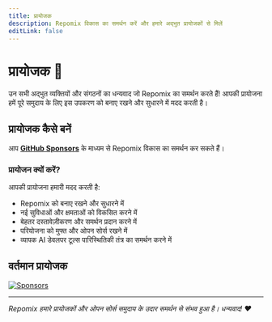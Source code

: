```yaml
---
title: प्रायोजक
description: Repomix विकास का समर्थन करें और हमारे अद्भुत प्रायोजकों से मिलें
editLink: false
---
```


# प्रायोजक 💖

उन सभी अद्भुत व्यक्तियों और संगठनों का धन्यवाद जो Repomix का समर्थन करते हैं! आपकी प्रायोजना हमें पूरे समुदाय के लिए इस उपकरण को बनाए रखने और सुधारने में मदद करती है।

## प्रायोजक कैसे बनें

आप **[GitHub Sponsors](https://github.com/sponsors/yamadashy)** के माध्यम से Repomix विकास का समर्थन कर सकते हैं।

### प्रायोजन क्यों करें?

आपकी प्रायोजना हमारी मदद करती है:
- Repomix को बनाए रखने और सुधारने में
- नई सुविधाओं और क्षमताओं को विकसित करने में
- बेहतर दस्तावेज़ीकरण और समर्थन प्रदान करने में
- परियोजना को मुफ्त और ओपन सोर्स रखने में
- व्यापक AI डेवलपर टूल्स पारिस्थितिकी तंत्र का समर्थन करने में

## वर्तमान प्रायोजक

<!--@include: ../../shared/sponsors-section.md-->

[![Sponsors](https://cdn.jsdelivr.net/gh/yamadashy/sponsor-list/sponsors/sponsors.png)](https://github.com/sponsors/yamadashy)

---

*Repomix हमारे प्रायोजकों और ओपन सोर्स समुदाय के उदार समर्थन से संभव हुआ है। धन्यवाद! ❤️*